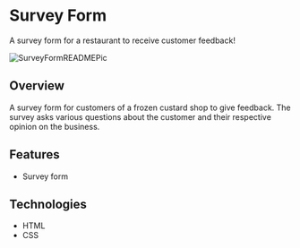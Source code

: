 # Survey Form
A survey form for a restaurant to receive customer feedback!

![SurveyFormREADMEPic](https://github.com/user-attachments/assets/50008c47-cd51-415f-af70-8cef0370a29f)

## Overview
A survey form for customers of a frozen custard shop to give feedback. The survey asks various questions about the customer and their respective opinion on the business.

## Features
* Survey form

## Technologies
* HTML
* CSS
